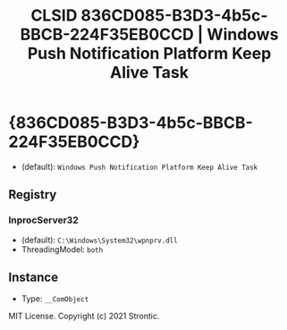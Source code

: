 ﻿---
title: "CLSID 836CD085-B3D3-4b5c-BBCB-224F35EB0CCD | Windows Push Notification Platform Keep Alive Task"
excerpt: What is COM-Object CLSID 836CD085-B3D3-4b5c-BBCB-224F35EB0CCD?
---

# {836CD085-B3D3-4b5c-BBCB-224F35EB0CCD}

* (default): `Windows Push Notification Platform Keep Alive Task`

## Registry


### InprocServer32

* (default): `C:\Windows\System32\wpnprv.dll`
* ThreadingModel: `both`

## Instance

* Type: `__ComObject`

MIT License. Copyright (c) 2021 Strontic.



